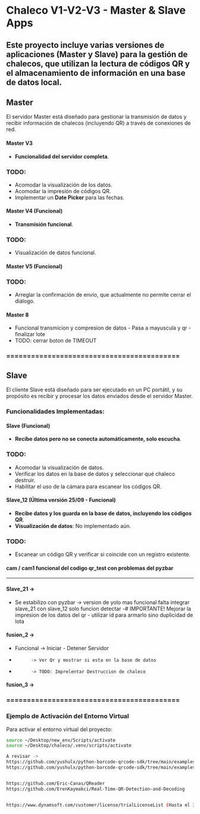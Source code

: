 # Chaleco V1-V2-V3 - Master & Slave Apps
Este proyecto incluye varias versiones de aplicaciones (Master y Slave) para la gestión de chalecos, que utilizan la lectura de códigos QR y el almacenamiento de información en una base de datos local.
---
## Master
El servidor Master está diseñado para gestionar la transmisión de datos y recibir información de chalecos (incluyendo QR) a través de conexiones de red.

#### Master V3
- **Funcionalidad del servidor completa**.
<!-- - **Pendiente**: Implementación de la transmisión por Wi-Fi (cuenta de ema). -->
  
### TODO:
- Acomodar la visualización de los datos.
- Acomodar la impresión de códigos QR.
- Implementar un **Date Picker** para las fechas.
#### Master V4 (Funcional)
- **Transmisión funcional**.
<!-- - **Pendiente**: Transmisión por Wi-Fi (cuenta de ema). -->
  
### TODO:
- Visualización de datos funcional.
<!-- - Acomodar la impresión de códigos QR (Funcional). -->
<!-- - Implementar un **Date Picker** para las fechas (Funcional). -->
<!-- - Opción para copiar la base de datos o incluir la opción de verificación mediante "check". -->
<!-- - Acomodar la gestión de lotes. -->
#### Master V5 (Funcional)
### TODO:
- Arreglar la confirmación de envío, que actualmente no permite cerrar el diálogo.

#### Master 8
- Funcional transmicion y compresion de datos - Pasa a mayuscula y qr - finalizar lote
- TODO: cerrar boton de TIMEOUT


### ==========================================
## Slave
El cliente Slave está diseñado para ser ejecutado en un PC portátil, y su propósito es recibir y procesar los datos enviados desde el servidor Master.
### Funcionalidades Implementadas:
#### Slave (Funcional)
- **Recibe datos pero no se conecta automáticamente, solo escucha**.
  
### TODO:
- Acomodar la visualización de datos.
- Verificar los datos en la base de datos y seleccionar qué chaleco destruir.
- Habilitar el uso de la cámara para escanear los códigos QR.
#### Slave_12 (Última versión 25/09 - Funcional)
- **Recibe datos y los guarda en la base de datos, incluyendo los códigos QR**.
- **Visualización de datos**: No implementado aún.
  
### TODO:
- Escanear un código QR y verificar si coincide con un registro existente.
#### cam / cam1 funcional del codigo qr_test con problemas del pyzbar
---

#### Slave_21 ->  
- Se estabilizo con pyzbar -> version de yolo mas funcional falta integrar  slave_21 con slave_12 solo funcion detectar
-# IMPORTANTE! Mejorar la impresion de los datos del qr - utilizar id para armarlo sino duplicidad de lota

#### fusion_2 ->
- Funcional -> Iniciar - Detener Servidor
-           -> Ver Qr y mostrar si esta en la base de datos
-           -> TODO: Imprelentar Destruccion de chaleco

#### fusion_3 ->

### ==========================================
### Ejemplo de Activación del Entorno Virtual

Para activar el entorno virtual del proyecto:
```bash
source ~/Desktop/new_env/Scripts/activate
source ~/Desktop/chaleco/.venv/scripts/activate

A revisar ->
https://github.com/yushulx/python-barcode-qrcode-sdk/tree/main/examples/official/9.x/yolo_qr
https://github.com/yushulx/python-barcode-qrcode-sdk/tree/main/examples/official/9.x/webcam


https://github.com/Eric-Canas/QReader
https://github.com/ErenKaymakci/Real-Time-QR-Detection-and-Decoding


https://www.dynamsoft.com/customer/license/trialLicenseList (Hasta el 3 de noviembre)

